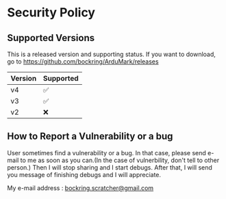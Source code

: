 # Security Policy

## Supported Versions

This is a released version and supporting status.
If you want to download, go to https://github.com/bockring/ArduMark/releases

| Version | Supported          |
| ------- | ------------------ |
|v4| :white_check_mark: |
|v3| :white_check_mark: |
|v2| :x:                |

## How to Report a Vulnerability or a bug

User sometimes find a vulnerability or a bug. In that case, please send e-mail to me as soon as you can.(In the case of vulnerbility, don't tell to other person.)
Then I will stop sharing and I start debugs. After that, I will send you message of finishing debugs and I will appreciate.

My e-mail address : bockring.scratcher@gmail.com
